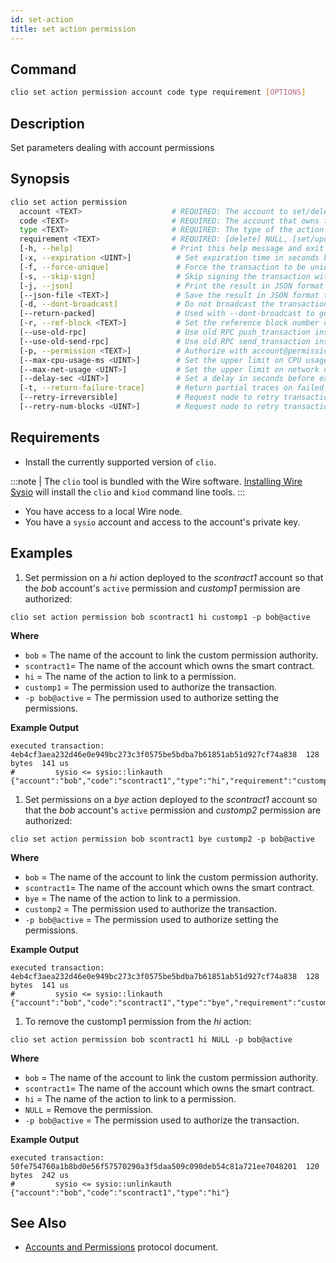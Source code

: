 ```yaml
---
id: set-action
title: set action permission
---
```


## Command

```sh
clio set action permission account code type requirement [OPTIONS] 
```

## Description

Set parameters dealing with account permissions

## Synopsis

```sh
clio set action permission
  account <TEXT>                    # REQUIRED: The account to set/delete a permission authority
  code <TEXT>                       # REQUIRED: The account that owns the code for the action
  type <TEXT>                       # REQUIRED: The type of the action
  requirement <TEXT>                # REQUIRED: [delete] NULL, [set/update] The permission name required for executing the action
  [-h, --help]                      # Print this help message and exit
  [-x, --expiration <UINT>]          # Set expiration time in seconds before a transaction expires (default: 30s)
  [-f, --force-unique]               # Force the transaction to be unique (consumes extra bandwidth)
  [-s, --skip-sign]                  # Skip signing the transaction with unlocked wallet keys
  [-j, --json]                       # Print the result in JSON format
  [--json-file <TEXT>]               # Save the result in JSON format to a file
  [-d, --dont-broadcast]             # Do not broadcast the transaction (prints to stdout instead)
  [--return-packed]                  # Used with --dont-broadcast to get the packed transaction
  [-r, --ref-block <TEXT>]           # Set the reference block number or block ID for TAPOS
  [--use-old-rpc]                    # Use old RPC push_transaction instead of the new RPC send_transaction
  [--use-old-send-rpc]               # Use old RPC send_transaction instead of new /v1/chain/send_transaction2
  [-p, --permission <TEXT>]          # Authorize with account@permission (default: 'account@active')
  [--max-cpu-usage-ms <UINT>]        # Set the upper limit on CPU usage in milliseconds (default: no limit)
  [--max-net-usage <UINT>]           # Set the upper limit on network usage in bytes (default: no limit)
  [--delay-sec <UINT>]               # Set a delay in seconds before execution (default: 0s)
  [-t, --return-failure-trace]       # Return partial traces on failed transactions
  [--retry-irreversible]             # Request node to retry transaction until it is irreversible or expires (blocking call)
  [--retry-num-blocks <UINT>]        # Request node to retry transaction until included in a block of given height (blocking call)
```

## Requirements

* Install the currently supported version of `clio`.

:::note
| The `clio` tool is bundled with the Wire software. [Installing Wire Sysio](/docs/getting-started/install-dependencies.md) will install the `clio` and `kiod` command line tools.
:::

* You have access to a local Wire node.
* You have a `sysio` account and access to the account's private key.

## Examples

1. Set permission on a _hi_ action deployed to the _scontract1_ account so that the _bob_ account's `active` permission and _customp1_ permission are authorized:

```shell
clio set action permission bob scontract1 hi customp1 -p bob@active
```

**Where**

* `bob` = The name of the account to link the custom permission authority.
* `scontract1`= The name of the account which owns the smart contract.
* `hi` = The name of the action to link to a permission.
* `customp1` = The permission used to authorize the transaction.
* `-p bob@active` = The permission used to authorize setting the permissions.

**Example Output**

```shell
executed transaction: 4eb4cf3aea232d46e0e949bc273c3f0575be5bdba7b61851ab51d927cf74a838  128 bytes  141 us
#         sysio <= sysio::linkauth              {"account":"bob","code":"scontract1","type":"hi","requirement":"customp1"}
```

1. Set permissions on a _bye_ action deployed to the _scontract1_ account so that the _bob_ account's `active` permission and _customp2_ permission are authorized:

```shell
clio set action permission bob scontract1 bye customp2 -p bob@active
```

**Where**

* `bob` = The name of the account to link the custom permission authority.
* `scontract1`= The name of the account which owns the smart contract.
* `bye` = The name of the action to link to a permission.
* `customp2` = The permission used to authorize the transaction.
* `-p bob@active` = The permission used to authorize setting the permissions.

**Example Output**

```shell
executed transaction: 4eb4cf3aea232d46e0e949bc273c3f0575be5bdba7b61851ab51d927cf74a838  128 bytes  141 us
#         sysio <= sysio::linkauth              {"account":"bob","code":"scontract1","type":"bye","requirement":"customp2"}
```

1. To remove the customp1 permission from the _hi_ action:

```shell
clio set action permission bob scontract1 hi NULL -p bob@active
```

**Where**

* `bob` = The name of the account to link the custom permission authority.
* `scontract1`= The name of the account which owns the smart contract.
* `hi` = The name of the action to link to a permission.
* `NULL` = Remove the permission.
* `-p bob@active` = The permission used to authorize the transaction.

**Example Output**

```shell
executed transaction: 50fe754760a1b8bd0e56f57570290a3f5daa509c090deb54c81a721ee7048201  120 bytes  242 us
#         sysio <= sysio::unlinkauth            {"account":"bob","code":"scontract1","type":"hi"}
```

## See Also

* [Accounts and Permissions](/docs/smart-contract-development/accounts-permissions.md) protocol document.

<!-- * [Creating and Linking Custom Permissions](https://developers.eos.io/welcome/v2.1/smart-contract-guides/linking-custom-permission) tutorial. -->
